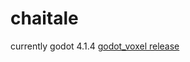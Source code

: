 # chaitale
currently godot 4.1.4
[godot_voxel release](https://github.com/Zylann/godot_voxel/releases/tag/v1.1.0)
